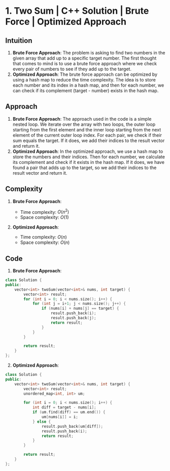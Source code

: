 # 1. Two Sum | C++ Solution | Brute Force | Optimized Approach

## Intuition

1. **Brute Force Approach**: The problem is asking to find two numbers in the given array that add up to a specific target number. The first thought that comes to mind is to use a brute force approach where we check every pair of numbers to see if they add up to the target.
2. **Optimized Approach**: The brute force approach can be optimized by using a hash map to reduce the time complexity. The idea is to store each number and its index in a hash map, and then for each number, we can check if its complement (target - number) exists in the hash map.

## Approach

1. **Brute Force Approach**: The approach used in the code is a simple nested loop. We iterate over the array with two loops, the outer loop starting from the first element and the inner loop starting from the next element of the current outer loop index. For each pair, we check if their sum equals the target. If it does, we add their indices to the result vector and return it.
2. **Optimized Approach**: In the optimized approach, we use a hash map to store the numbers and their indices. Then for each number, we calculate its complement and check if it exists in the hash map. If it does, we have found a pair that adds up to the target, so we add their indices to the result vector and return it.

## Complexity

1. **Brute Force Approach**:

    - Time complexity: $O(n^2)$
    - Space complexity: $O(1)$

2. **Optimized Approach**:

    - Time complexity: $O(n)$
    - Space complexity: $O(n)$

## Code

1. **Brute Force Approach**:

```cpp
class Solution {
public:
    vector<int> twoSum(vector<int>& nums, int target) {
        vector<int> result;
        for (int i = 0; i < nums.size(); i++) {
            for (int j = i+1; j < nums.size(); j++) {
                if (nums[i] + nums[j] == target) {
                    result.push_back(i);
                    result.push_back(j);
                    return result;
                }
            }
        }

        return result;
    }
};
```

2. **Optimized Approach**:

```cpp
class Solution {
public:
    vector<int> twoSum(vector<int>& nums, int target) {
        vector<int> result;
        unordered_map<int, int> um;

        for (int i = 0; i < nums.size(); i++) {
            int diff = target - nums[i];
            if (um.find(diff) == um.end()) {
                um[nums[i]] = i;
            } else {
                result.push_back(um[diff]);
                result.push_back(i);
                return result;
            }
        }

        return result;
    }
};
```
